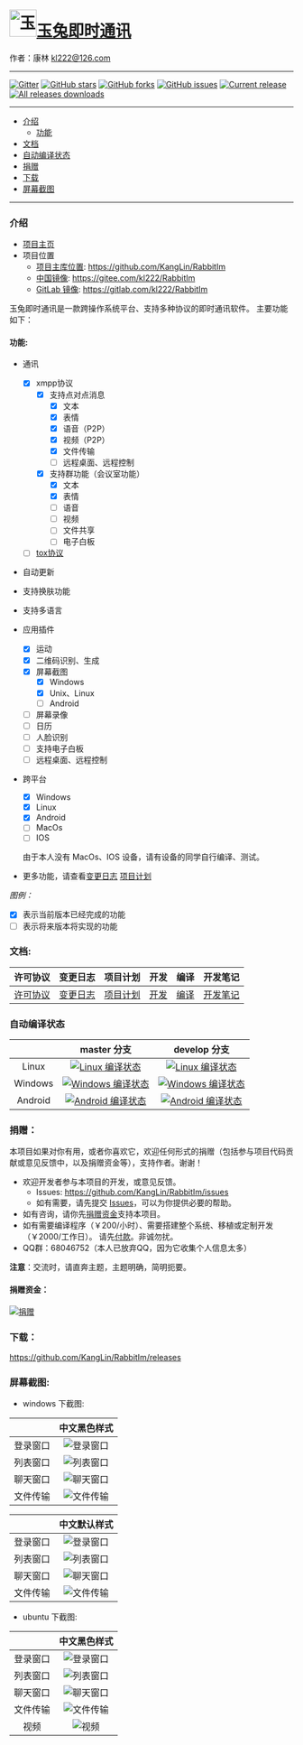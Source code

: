 # <img src="Resource/png/RabbitIm.png" alt="玉兔即时通讯" title="玉兔即时通讯" width="48" height="48"/>[玉兔即时通讯](https://github.com/KangLin/rabbitim)

作者：康林 <kl222@126.com>

--------------------------------------------------------

[![Gitter](https://badges.gitter.im/RabbitIm/community.svg)](https://gitter.im/RabbitIm/community?utm_source=badge&utm_medium=badge&utm_campaign=pr-badge)
[![GitHub stars](https://img.shields.io/github/stars/KangLin/RabbitIm)](https://github.com/KangLin/RabbitIm/stars)
[![GitHub forks](https://img.shields.io/github/forks/KangLin/RabbitIm)](https://github.com/KangLin/RabbitIm/forks)
[![GitHub issues](https://img.shields.io/github/issues/KangLin/RabbitIm)](https://github.com/KangLin/RabbitIm/issues)
[![Current release](https://img.shields.io/github/release/KangLin/RabbitIm)](https://github.com/KangLin/RabbitIm/releases)
[![All releases downloads](https://img.shields.io/github/downloads/KangLin/RabbitIm/total)](https://github.com/KangLin/RabbitIm/releases)

--------------------------------------------------------

- [介绍](#介绍)
  + [功能](#功能)
- [文档](#文档)
- [自动编译状态](#自动编译状态)
- [捐赠](#捐赠)
- [下载](#下载)
- [屏幕截图](#屏幕截图)

--------------------------------------------------------

### 介绍

- [项目主页](http://kanglin.github.io/RabbitIm/)
- 项目位置
  + [项目主库位置](https://github.com/KangLin/RabbitIm): https://github.com/KangLin/RabbitIm
  + [中国镜像](https://gitee.com/kl222/RabbitIm): https://gitee.com/kl222/RabbitIm
  + [GitLab 镜像](https://gitlab.com/kl222/RabbitIm): https://gitlab.com/kl222/RabbitIm

玉兔即时通讯是一款跨操作系统平台、支持多种协议的即时通讯软件。
主要功能如下：

#### 功能:

- 通讯
  + [x] xmpp协议
    - [x] 支持点对点消息
      + [x] 文本
      + [x] 表情
      + [x] 语音（P2P）
      + [x] 视频（P2P）
      + [x] 文件传输
      + [ ] 远程桌面、远程控制
    - [x] 支持群功能（会议室功能）
      + [x] 文本
      + [x] 表情
      + [ ] 语音
      + [ ] 视频
      + [ ] 文件共享
      + [ ] 电子白板
  + [ ] [tox协议](https://github.com/irungentoo/toxcore)
- 自动更新
- 支持换肤功能
- 支持多语言
- 应用插件
    + [x] 运动
    + [x] 二维码识别、生成
    + [x] 屏幕截图
      - [x] Windows
      - [x] Unix、Linux
      - [ ] Android
    + [ ] 屏幕录像
    + [ ] 日历
    + [ ] 人脸识别
    + [ ] 支持电子白板
    + [ ] 远程桌面、远程控制
- 跨平台
  + [x] Windows
  + [x] Linux
  + [x] Android
  + [ ] MacOs
  + [ ] IOS

  由于本人没有 MacOs、IOS 设备，请有设备的同学自行编译、测试。

- 更多功能，请查看[变更日志](ChangeLog.md) [项目计划](docs/TODO.txt)

*图例：*

  - [x] 表示当前版本已经完成的功能
  - [ ] 表示将来版本将实现的功能
  
### 文档:

| 许可协议 | 变更日志 | 项目计划 | 开发 | 编译 | 开发笔记 |
|:--------:|:--------:|:--------:|:----:|:----:|:--------:|
|[许可协议](License.md)|[变更日志](ChangeLog.md)|[项目计划](TODO.txt)|[开发](docs/develop.md)|[编译](docs/INSTALL.md)|[开发笔记](docs/Books/开发笔记.md)|

### 自动编译状态

|     | master 分支 | develop 分支 |
|:---:|:-----------:|:------------:|
|Linux|[![Linux 编译状态](https://github.com/kanglin/rabbitim/actions/workflows/cmake_ubuntu.yml/badge.svg?branch=master)](https://github.com/kanglin/rabbitim/actions)|[![Linux 编译状态](https://github.com/kanglin/rabbitim/actions/workflows/cmake_ubuntu.yml/badge.svg?branch=Develop)](https://github.com/kanglin/rabbitim/actions)
|Windows|[![Windows 编译状态](https://github.com/kanglin/rabbitim/actions/workflows/cmake_windows.yml/badge.svg?branch=master)](https://github.com/kanglin/rabbitim/actions)|[![Windows 编译状态](https://github.com/kanglin/rabbitim/actions/workflows/cmake_windows.yml/badge.svg?branch=Develop)](https://github.com/kanglin/rabbitim/actions)
|Android|[![Android 编译状态](https://github.com/kanglin/rabbitim/actions/workflows/cmake_android.yml/badge.svg?branch=master)](https://github.com/kanglin/rabbitim/actions)|[![Android 编译状态](https://github.com/kanglin/rabbitim/actions/workflows/cmake_android.yml/badge.svg?branch=Develop)](https://github.com/kanglin/rabbitim/actions)

### 捐赠：

本项目如果对你有用，或者你喜欢它，欢迎任何形式的捐赠（包括参与项目代码贡献或意见反馈中，以及捐赠资金等），支持作者。谢谢！

- 欢迎开发者参与本项目的开发，或意见反馈。
  + Issues: https://github.com/KangLin/RabbitIm/issues
  + 如有需要，请先提交 [Issues](https://github.com/KangLin/RabbitIm/issues)，可以为你提供必要的帮助。
- 如有咨询，请你先[捐赠资金](#捐赠资金)支持本项目。
- 如有需要编译程序（￥200/小时）、需要搭建整个系统、移植或定制开发（￥2000/工作日）。
  请先[付款](#捐赠资金)。非诚勿扰。
- QQ群：68046752（本人已放弃QQ，因为它收集个人信息太多）

**注意**：交流时，请直奔主题，主题明确，简明扼要。

#### 捐赠资金：

[![捐赠](https://gitee.com/kl222/RabbitCommon/raw/master/Src/Resource/image/Contribute.png "捐赠")](https://gitee.com/kl222/RabbitCommon/raw/master/Src/Resource/image/Contribute.png "捐赠")

### 下载：

https://github.com/KangLin/RabbitIm/releases

### 屏幕截图:

- windows 下截图:

||中文黑色样式|
|:---:|:---:|
|登录窗口|![登录窗口](docs/Screenshots/windows_login_dark.png "登录窗口")|
|列表窗口|![列表窗口](docs/Screenshots/windows_list_dark.png "列表窗口")|
|聊天窗口|![聊天窗口](docs/Screenshots/windows_char_dark.png "聊天窗口")|
|文件传输|![文件传输](docs/Screenshots/windows_file_transfer_dark.png "文件传输")|

||中文默认样式|
|:---:|:---:|
|登录窗口|![登录窗口](docs/Screenshots/windows_login.png "登录窗口")|
|列表窗口|![列表窗口](docs/Screenshots/windows_list.png "列表窗口")|
|聊天窗口|![聊天窗口](docs/Screenshots/windows_char.png "聊天窗口")|
|文件传输|![文件传输](docs/Screenshots/windows_file_transfer.png "文件传输")|

- ubuntu 下截图:

||中文黑色样式|
|:---:|:---:|
|登录窗口|![登录窗口](docs/Screenshots/ubuntu_login.png "登录窗口")|
|列表窗口|![列表窗口](docs/Screenshots/ubuntu_list.png "列表窗口")|
|聊天窗口|![聊天窗口](docs/Screenshots/ubuntu_char.png "聊天窗口")|
|文件传输|![文件传输](docs/Screenshots/ubuntu_file_transfer.png "文件传输")|
|视频|![视频](docs/Screenshots/ubuntu_video.png "视频")|
